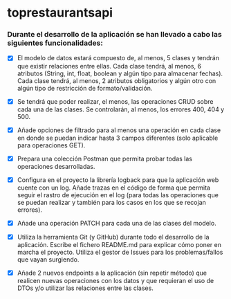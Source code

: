 # toprestaurantsapi

### Durante el desarrollo de la aplicación se han llevado a cabo las siguientes funcionalidades:

- [x] El modelo de datos estará compuesto de, al menos, 5 clases y tendrán que existir relaciones entre ellas. Cada clase tendrá, al menos, 6 atributos (String, int, float, boolean y algún tipo para almacenar fechas). Cada clase tendrá, al menos, 2 atributos obligatorios y algún otro con algún tipo de restricción de formato/validación.
- [x] Se tendrá que poder realizar, el menos, las operaciones CRUD sobre cada una de las clases. Se controlarán, al menos, los errores 400, 404 y 500.
- [x] Añade opciones de filtrado para al menos una operación en cada clase en donde se puedan indicar hasta 3 campos diferentes (solo aplicable para operaciones GET).
- [x] Prepara una colección Postman que permita probar todas las operaciones desarrolladas.
- [x] Configura en el proyecto la librería logback para que la aplicación web cuente con un log. Añade trazas en el código de forma que permita seguir el rastro de ejecución en el log (para todas las operaciones que se puedan realizar y también para los casos en los que se recojan errores).
- [x] Añade una operación PATCH para cada una de las clases del modelo.
- [x] Utiliza la herramienta Git (y GitHub) durante todo el desarrollo de la aplicación. Escribe el fichero README.md para explicar cómo poner en marcha el proyecto. Utiliza el gestor de Issues para los problemas/fallos que vayan surgiendo.
- [x] Añade 2 nuevos endpoints a la aplicación (sin repetir método) que realicen nuevas operaciones con los datos y que requieran el uso de DTOs y/o utilizar las relaciones entre las clases.


